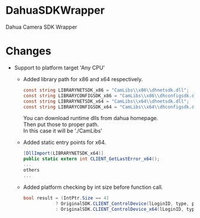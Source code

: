 # DahuaSDKWrapper
Dahua Camera SDK Wrapper

# Changes
- Support to platform target 'Any CPU'  
  - Added library path for x86 and x64 respectively.
    ```C#
    const string LIBRARYNETSDK_x86 = "CamLibs\\x86\\dhnetsdk.dll";
    const string LIBRARYCONFIGSDK_x86 = "CamLibs\\x86\\dhconfigsdk.dll";
    const string LIBRARYNETSDK_x64 = "CamLibs\\x64\\dhnetsdk.dll";
    const string LIBRARYCONFIGSDK_x64 = "CamLibs\\x64\\dhconfigsdk.dll";
    ```  
    You can download runtime dlls from dahua homepage.  
    Then put those to proper path.  
    In this case it will be './CamLibs'  
  - Added static entry points for x64.
    ```C#
    [DllImport(LIBRARYNETSDK_x64)]
    public static extern int CLIENT_GetLastError_x64();
    ...
    others
    ...
    ```

  - Added platform checking by int size before function call.
    ```C#
    bool result = (IntPtr.Size == 4)
                ? OriginalSDK.CLIENT_ControlDevice(lLoginID, type, param, waittime)
                : OriginalSDK.CLIENT_ControlDevice_x64(lLoginID, type, param, waittime);
    ```
